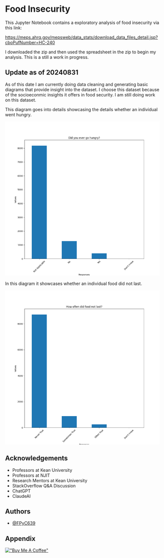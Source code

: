 
# Food Insecurity

This Jupyter Notebook contains a exploratory analysis of food insecurity via this link:

https://meps.ahrq.gov/mepsweb/data_stats/download_data_files_detail.jsp?cboPufNumber=HC-240

I downloaded the zip and then used the spreadsheet in the zip to begin my analysis. This is a still a work in progress.

## Update as of 20240831

As of this date I am currently doing data cleaning and generating basic diagrams that provide insight into the dataset. I choose this dataset because of the socioeconmic insights it offers in food security. I am still doing work on this dataset.

This diagram goes into details showcasing the details whether an individual went hungry.

![Diagram1](Didyouevergohungry.png)

In this diagram it showcases whether an individual food did not last.

![Diagram2](Howoftendidfoodnotlast.png)


## Acknowledgements

 - Professors at Kean University
 - Professors at NJIT
 - Research Mentors at Kean University
 - StackOverflow Q&A Discussion
 - ChatGPT
 - ClaudeAI


## Authors

- [@FPyC639](https://github.com/FPyC639)


## Appendix

[!["Buy Me A Coffee"](https://www.buymeacoffee.com/assets/img/custom_images/orange_img.png)](https://www.buymeacoffee.com/joseserra8x)
